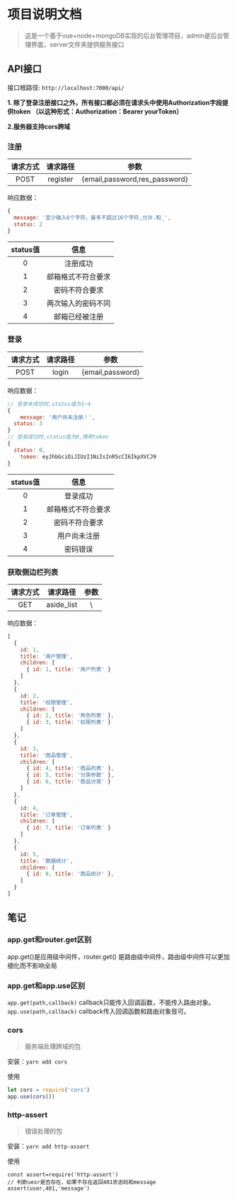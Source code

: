# 项目说明文档
> 这是一个基于vue+node+mongoDB实现的后台管理项目，admin是后台管理界面，server文件夹提供服务接口



## API接口

接口根路径: `http://localhost:7000/api/`

**1. 除了登录注册接口之外，所有接口都必须在请求头中使用Authorization字段提供token （以这种形式：Authorization：Bearer yourToken）**

**2.服务器支持cors跨域**



### 注册

| 请求方式 | 请求路径 |             参数              |
| :------: | :------: | :---------------------------: |
|   POST   | register | {email,password,res_password} |

响应数据：

``` js
{
  message: '至少输入6个字符，最多不超过16个字符,允许.和_',
  status: 2
}
```

| status值 |        信息        |
| :------: | :----------------: |
|    0     |      注册成功      |
|    1     | 邮箱格式不符合要求 |
|    2     |   密码不符合要求   |
|    3     | 两次输入的密码不同 |
|    4     |   邮箱已经被注册   |

### 登录

| 请求方式 | 请求路径 |       参数       |
| :------: | :------: | :--------------: |
|   POST   |  login   | {email,password} |

响应数据：

``` js
// 登录未成功时,status值为1~4
{
	message: '用户尚未注册！',
  status: 3
}
// 登录成功时,status值为0,携带token
{
  status: 0,
 	token: eyJhbGciOiJIUzI1NiIsInR5cCI6IkpXVCJ9 
}
```



| status值 |        信息        |
| :------: | :----------------: |
|    0     |      登录成功      |
|    1     | 邮箱格式不符合要求 |
|    2     |   密码不符合要求   |
|    3     |    用户尚未注册    |
|    4     |      密码错误      |

### 获取侧边栏列表

| 请求方式 |  请求路径  | 参数 |
| :------: | :--------: | :--: |
|   GET    | aside_list |  \   |

响应数据：

``` js
[
  {
    id: 1,
    title: '用户管理',
    children: [
      { id: 1, title: '用户列表' }
    ]
  },
  {
    id: 2,
    title: '权限管理',
    children: [
      { id: 2, title: '角色列表' },
      { id: 3, title: '权限列表' }
    ]
  },
  {
    id: 3,
    title: '商品管理',
    children: [
      { id: 4, title: '商品列表' },
      { id: 5, title: '分类参数' },
      { id: 6, title: '商品分类' }
    ]
  },
  {
    id: 4,
    title: '订单管理',
    children: [
      { id: 7, title: '订单列表' }
    ]
  },
  {
    id: 5,
    title: '数据统计',
    children: [
      { id: 8, title: '商品统计' },
    ]
  }
]
```





## 笔记

### app.get和router.get区别

app.get()是应用级中间件，router.get() 是路由级中间件，路由级中间件可以更加细化而不影响全局

### app.get和app.use区别

`app.get(path,callback)` callback只能传入回调函数，不能传入路由对象。
`app.use(path,callback)` callback传入回调函数和路由对象皆可。



### cors

>服务端处理跨域的包

安装：`yarn add cors` 

使用

```  js
let cors = require('cors')
app.use(cors())
```

### http-assert

> 错误处理的包

安装：`yarn add http-assert`

使用

``` JS
const assert=require('http-assert')
// 判断uesr是否存在，如果不存在返回401状态码和message
assert(user,401,'message')
```

